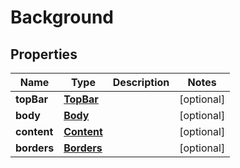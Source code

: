 

# Background

## Properties

Name | Type | Description | Notes
------------ | ------------- | ------------- | -------------
**topBar** | [**TopBar**](TopBar.md) |  |  [optional]
**body** | [**Body**](Body.md) |  |  [optional]
**content** | [**Content**](Content.md) |  |  [optional]
**borders** | [**Borders**](Borders.md) |  |  [optional]



